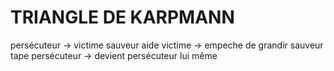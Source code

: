 # TRIANGLE DE KARPMANN

persécuteur -> victime
sauveur aide victime -> empeche de grandir
sauveur tape persécuteur -> devient persécuteur lui même
